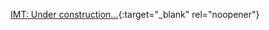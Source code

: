 
[IMT: Under construction...](https://user-images.githubusercontent.com/19348109/124797693-75b06300-df4a-11eb-8034-957ad73795e7.mp4){:target="_blank" rel="noopener"}
